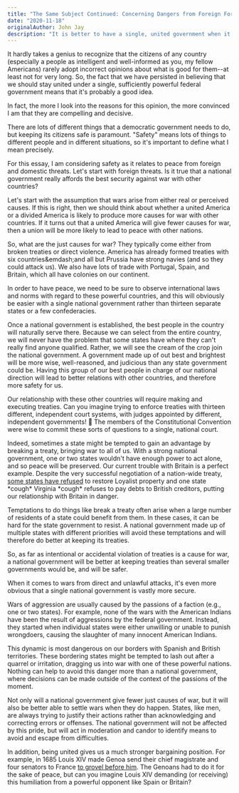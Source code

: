 ```yaml
---
title: "The Same Subject Continued: Concerning Dangers from Foreign Force and Influence"
date: "2020-11-18"
originalAuthor: John Jay
description: "It is better to have a single, united government when it comes to the dangers of war an international relations."
---
```


It hardly takes a genius to recognize that the citizens of any country (especially a people as intelligent and well-informed as you, my fellow Americans) rarely adopt incorrect opinions about what is good for them--at least not for very long. So, the fact that we have persisted in believing that we should stay united under a single, sufficiently powerful federal government means that it's probably a good idea.

In fact, the more I look into the reasons for this opinion, the more convinced I am that they are compelling and decisive.

There are lots of different things that a democratic government needs to do, but keeping its citizens safe is paramount. "Safety" means lots of things to different people and in different situations, so it's important to define what I mean precisely.

For this essay, I am considering safety as it relates to peace from foreign and domestic threats. Let's start with foreign threats. Is it true that a national government really affords the best security against war with other countries?

Let's start with the assumption that wars arise from either real or perceived causes. If this is right, then we should think about whether a united America or a divided America is likely to produce more causes for war with other countries. If it turns out that a united America will give fewer causes for war, then a union will be more likely to lead to peace with other nations.

So, what are the just causes for war? They typically come either from broken treaties or direct violence. America has already formed treaties with six countries&emdash;and all but Prussia have strong navies (and so they could attack us). We also have lots of trade with Portugal, Spain, and Britain, which all have colonies on our continent. <!-- This is a pretty big paraphrase -->

In order to have peace, we need to be sure to observe international laws and norms with regard to these powerful countries, and this will obviously be easier with a single national government rather than thirteen separate states or a few confederacies.

Once a national government is established, the best people in the country will naturally serve there. Because we can select from the entire country, we will never have the problem that some states have where they can't really find anyone qualified. Rather, we will see the cream of the crop join the national government. A government made up of out best and brightest will be more wise, well-reasoned, and judicious than any state government could be. Having this group of our best people in charge of our national direction will lead to better relations with other countries, and therefore more safety for us.

Our relationship with these other countries will require making and executing treaties. Can you imagine trying to enforce treaties with thirteen different, independent court systems, with judges appointed by different, independent governments! 🤮 The members of the Constitutional Convention were wise to commit these sorts of questions to a single, national court.

Indeed, sometimes a state might be tempted to gain an advantage by breaking a treaty, bringing war to all of us. With a strong national government, one or two states wouldn't have enough power to act alone, and so peace will be preserved. Our current trouble with Britain is a perfect example. Despite the very successful negotiation of a nation-wide treaty, [some states have refused](https://en.wikipedia.org/wiki/Treaty_of_Paris_%281783%29#Consequences) to restore Loyalist property and one state \*cough\* Virginia \*cough\* refuses to pay debts to British creditors, putting our relationship with Britain in danger.

Temptations to do things like break a treaty often arise when a large number of residents of a state could benefit from them. <!--Example here?--> In these cases, it can be hard for the state government to resist. A national government made up of multiple states with different priorities will avoid these temptations and will therefore do better at keeping its treaties.

So, as far as intentional or accidental violation of treaties is a cause for war, a national government will be better at keeping treaties than several smaller governments would be, and will be safer.

When it comes to wars from direct and unlawful attacks, it's even more obvious that a single national government is vastly more secure.

Wars of aggression are usually caused by the passions of a faction (e.g., one or two states). For example, none of the wars with the American Indians have been the result of aggressions by the federal government. Instead, they started when individual states were either unwilling or unable to punish wrongdoers, causing the slaughter of many innocent American Indians.

This dynamic is most dangerous on our borders with Spanish and British territories. These bordering states might be tempted to lash out after a quarrel or irritation, dragging us into war with one of these powerful nations. Nothing can help to avoid this danger more than a national government, where decisions can be made outside of the context of the passions of the moment.

Not only will a national government give fewer just causes of war, but it will also be better able to settle wars when they do happen. States, like men, are always trying to justify their actions rather than acknowledging and correcting errors or offenses. The national government will not be affected by this pride, but will act in moderation and candor to identify means to avoid and escape from difficulties.

In addition, being united gives us a much stronger bargaining position. For example, in 1685 Louis XIV made Genoa send their chief magistrate and four senators to France [to grovel before him](http://en.chateauversailles.fr/discover/history/key-dates/reception-doge-genoa-1685). The Genoans had to do it for the sake of peace, but can you imagine Louis XIV demanding (or receiving) this humiliation from a powerful opponent like Spain or Britain?
